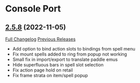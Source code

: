 # Console Port

## [2.5.8](https://github.com/seblindfors/ConsolePort/tree/2.5.8) (2022-11-05)
[Full Changelog](https://github.com/seblindfors/ConsolePort/compare/2.5.7...2.5.8) [Previous Releases](https://github.com/seblindfors/ConsolePort/releases)

- Add option to bind action slots to bindings from spell menu  
- Fix mount spells added to ring from popup not working  
- Small fix in import/export to translate paddle emus  
- Hide superfluous bars in spell slot selection  
- Fix action page hold on retail  
- Fix frame strata on item/spell popup  
